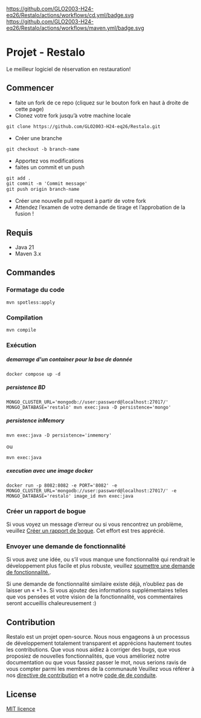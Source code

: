 https://github.com/GLO2003-H24-eq26/Restalo/actions/workflows/cd.yml/badge.svg https://github.com/GLO2003-H24-eq26/Restalo/actions/workflows/maven.yml/badge.svg

# Projet - Restalo

Le meilleur logiciel de réservation en restauration!

## Commencer
- faite un fork de ce repo (cliquez sur le bouton fork en haut à droite de cette page)
- Clonez votre fork jusqu’à votre machine locale

```markdown
git clone https://github.com/GLO2003-H24-eq26/Restalo.git
```
- Créer une branche

```markdown
git checkout -b branch-name
```

- Apportez vos modifications 
- faites un commit et un push

```markdown
git add .
git commit -m 'Commit message'
git push origin branch-name
```

- Créer une nouvelle pull request à partir de votre fork 
- Attendez l’examen de votre demande de tirage et l’approbation de la fusion !


## Requis

- Java 21
- Maven 3.x

## Commandes

### Formatage du code
```
mvn spotless:apply
```
### Compilation
```
mvn compile
```
### Exécution

##### demarrage d'un container pour la bse de donnée
```
docker compose up -d
```

 ##### persistence BD

```
MONGO_CLUSTER_URL='mongodb://user:password@localhost:27017/' MONGO_DATABASE='restalo' mvn exec:java -D persistence='mongo'

```
 ##### persistence inMemory

```
mvn exec:java -D persistence='inmemory'
```
ou 
```
mvn exec:java

```

##### execution avec une  image docker

```
docker run -p 8082:8082 -e PORT='8082' -e MONGO_CLUSTER_URL='mongodb://user:password@localhost:27017/' -e MONGO_DATABASE='restalo' image_id mvn exec:java

```
### Créer un rapport de bogue

Si vous voyez un message d’erreur ou si vous rencontrez un problème, veuillez [Créer un rapport de bogue](https://github.com/GLO2003-H24-eq26/Restalo/issues/new). Cet effort est tres apprécié.

### Envoyer une demande de fonctionnalité

Si vous avez une idée, ou s’il vous manque une fonctionnalité qui rendrait le développement plus facile et plus robuste, veuillez [soumettre une demande de fonctionnalité.](https://github.com/GLO2003-H24-eq26/Restalo/issues/new).

Si une demande de fonctionnalité similaire existe déjà, n’oubliez pas de laisser un « +1 ». Si vous ajoutez des informations supplémentaires telles que vos pensées et votre vision de la fonctionnalité, vos commentaires seront accueillis chaleureusement :)
## Contribution

Restalo est un projet open-source. Nous nous engageons à un processus de développement totalement transparent et apprécions hautement toutes les contributions. Que vous nous aidiez à corriger des bugs, que vous proposiez de nouvelles fonctionnalités, que vous amélioriez notre documentation ou que vous fassiez passer le mot, nous serions ravis de vous compter parmi les membres de la communauté
Veuillez vous référer à nos [directive de contribution](./CONTRIBUTING.md) et a notre  [code de de conduite](./CODE_OF_CONDUCT.md).

## License
[MIT licence](https://github.com/GLO2003-H24-eq26/Restalo/blob/main/LICENSE.txt)


